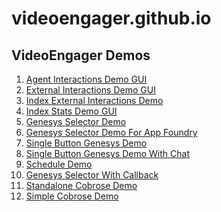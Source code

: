 # videoengager.github.io
## VideoEngager Demos

<div>

1.  [Agent Interactions Demo GUI](https://videoengager.github.io/examples/agent-interactions-demo-gui.html)
2.  [External Interactions Demo GUI](https://videoengager.github.io/examples/external-interactions-demo-gui.html)
3.  [Index External Interactions Demo](https://videoengager.github.io/examples/index-external-interactions-demo.html)
4.  [Index Stats Demo GUI](https://videoengager.github.io/examples/external-interactions-demo-gui.html)
5.  [Genesys Selector Demo](https://videoengager.github.io/examples/genesys-selector-demo.html)
6.  [Genesys Selector Demo For App Foundry](https://videoengager.github.io/examples/genesys-selector-demo-for-app-foundry.html)
7.  [Single Button Genesys Demo](https://videoengager.github.io/examples/single-button-genesys-demo.html)
8.  [Single Button Genesys Demo With Chat](https://videoengager.github.io/examples/single-button-genesys-demo.html?enableChat=true)
9.  [Schedule Demo](https://videoengager.github.io/examples/schedule_example.html)
10. [Genesys Selector With Callback](https://videoengager.github.io/examples/genesys-selector-wtih-callback.html)
11. [Standalone Cobrose Demo](https://videoengager.github.io/examples/standaloneCobrowse/index.html)
12. [Simple Cobrose Demo](https://videoengager.github.io/examples/simpleCobrowse/index.html)

</div>
